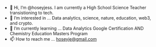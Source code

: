 - 👋 Hi, I’m @hoseyjess. I am currently a High School Science Teacher transistioning to tech. 
- 👀 I’m interested in ... Data analytics, science, nature, education, web3, and crypto.
- 🌱 I’m currently learning ... Data Analytics Google Certification AND Chemistry Education Masters Program
- 📫 How to reach me ... hoseyje@gmail.com

<!---
hoseyjess/hoseyjess is a ✨ special ✨ repository because its `README.md` (this file) appears on your GitHub profile.
You can click the Preview link to take a look at your changes.
--->

